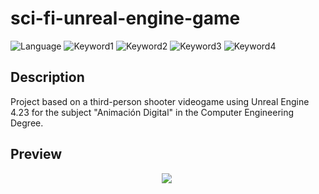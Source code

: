 # sci-fi-unreal-engine-game
 
![Language](https://img.shields.io/badge/language-spanish-red)
![Keyword1](https://img.shields.io/badge/-videogame-brightgreen)
![Keyword2](https://img.shields.io/badge/-third%20person-important)
![Keyword3](https://img.shields.io/badge/-unreal%20engine-blue)
![Keyword4](https://img.shields.io/badge/-blueprints-blueviolet)

## Description
Project based on a third-person shooter videogame using Unreal Engine 4.23 for  the subject "Animación Digital" in the Computer Engineering Degree.

## Preview
<p align="center" style="width:500px;height:500px;">
  <img src="https://github.com/luisblazquezm/gii-4-sci-fi-unreal-engine-game/blob/master/img/demo.gif"/>
</p>


